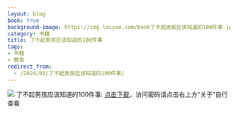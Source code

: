 ```yaml
---
layout: blog
book: true
background-image: https://img.locyoo.com/book了不起男孩应该知道的100件事.jpg
category: 书籍
title: 了不起男孩应该知道的100件事
tags:
- 书籍
- 教育
redirect_from:
  - /2024/03/了不起男孩应该知道的100件事/
---
```

![](https://img.locyoo.com/book了不起男孩应该知道的100件事.jpg)
了不起男孩应该知道的100件事: <a name = "ref1" href="https://url18.ctfile.com/f/50983618-1049275528-ca9c87?p=3619">点击下载</a>，访问密码请点击右上方“关于”自行查看
